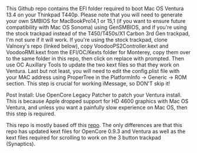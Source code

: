 This Github repo contains the EFI folder required to boot Mac OS Ventura 13.4 on your Thinkpad T440p. Please note that you will need to generate your own SMBIOS for MacBookPro14,1 or 15,1 (if you want to ensure future compatibility with Mac OS Sonoma) using GenSMBIOS, and if you're using the stock trackpad instead of the T450/T450s/X1 Carbon 3rd Gen trackpad, I'm not sure if it will work. If you're using the stock trackpad, clone Valnoxy's repo (linked below), copy VoodooPS2Controller.kext and VoodooRMI.kext from the EFI/OC/Kexts folder for Monterey, copy them over to the same folder in this repo, then click on replace with prompted. Then use OC Auxillary Tools to update the two kext files so that they work on Ventura. Last but not least, you will need to edit the config.plist file with your MAC address using ProperTree in the PlatformInfo -> Generic -> ROM section. This step is crucial for working iMessage, so DON'T skip it!


Post Install:
Use OpenCore Legacy Patcher to patch your Ventura install. This is because Apple dropped support for HD 4600 graphics with Mac OS Ventura, and unless you want a painfully
slow experience on Mac OS, then this step is required.

This repo is mostly based off this [repo](https://github.com/valnoxy/t440p-oc). The only differences are that this repo has updated kext files for OpenCore 0.9.3 and Ventura as well as the kext files required for scrolling to work on the 3 button trackpad (Synaptics).
